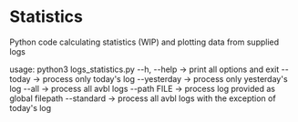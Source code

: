 # Statistics
Python code calculating statistics (WIP) and plotting data from supplied logs

usage: python3 logs_statistics.py
--h, --help	-> print all options and exit
--today 	-> process only today's log
--yesterday	-> process only yesterday's log
--all 		-> process all avbl logs
--path FILE	-> process log provided as global filepath
--standard	-> process all avbl logs with the exception of today's log
